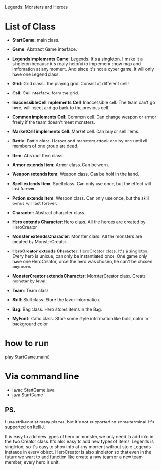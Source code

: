 Legends: Monsters and Heroes
# List of Class

* **StartGame**: main class.


* **Game**: Abstract Game interface.
* **Legends implements Game**: Legends. It's a singleton. I make it a singleton because it's really helpful to implement 
  show map and inrfomation at any moment. And since it's not a cyber game, it will only have one Legend class.


* **Grid**: Grid class. The playing grid. Consist of different cells.
  

* **Cell**: Cell interface. form the grid.
* **InaccessibleCell implements Cell**: Inaccessible cell. The team can't go here, will reject and go back to the previous cell.
* **Common implements Cell**: Common cell. Can change weapon or armor freely if the team doesn't meet monsters.
* **MarketCell implements Cell**: Market cell. Can buy or sell items.


* **Battle**: Battle class. Heroes and monsters attack one by one until all members of one group are dead.


* **Item**: Abstract Item class.
* **Armor extends Item**: Armor class. Can be worn.
* **Weapon extends Item**: Weapon class. Can be hold in the hand.
* **Spell extends Item**: Spell class. Can only use once, but the effect will last forever.
* **Potion extends Item**: Weapon class. Can only use once, but the skill bonus will last forever.


* **Character**: Abstract character class.
* **Hero extends Character**: Hero class. All the heroes are created by HeroCreator
* **Monster extends Character**: Monster class. All the monsters are created by MonsterCreator.
* **HeroCreator extends Character**: HeroCreator class. It's a singleton. Every hero is unique, can only be instantiated once.
  One game only have one HeroCreator, once the hero was chosen, he can't be chosen anymore.
* **MonsterCreator extends Character**: MonsterCreator class. Create monster by level.
* **Team**: Team class.


* **Skill**: Skill class. Store the favor information.
* **Bag**: Bag class. Hero stores items in the Bag.


* **MyFont**: static class. Store some style information like bold, color or background color.

# how to run
play StartGame.main()

# Via command line
- javac StartGame.java
- java StartGame

## PS.
I use strikeout at many places, but it's not supported on some terminal. It's supported on ItelliJ.

It is easy to add new types of hero or monster, we only need to add info in the two Creator class. 
It's also easy to add new types of items. Legends is singleton, so it's easy to show info at any moment without store Legends instance in every object.
HeroCreator is also singleton so that even in the future we want to add function like create a new team or a new team member, every hero is unit.
